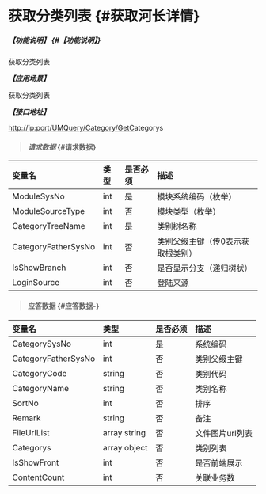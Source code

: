 # 获取分类列表 {#获取河长详情}

##### _【功能说明】_ {#【功能说明】}

获取分类列表

_**【应用场景】**_

获取分类列表

_**【接口地址】**_

[http://ip:port/UMQuery/Category/GetC](http://ip:port/HMQuery/RiverMaster/GetRiverMasterByRiverMasterSysNo)ategorys

> #### _请求数据_ {#请求数据}

| 变量名 | 类型 | 是否必须 | 描述 |
| :--- | :--- | :--- | :--- |
| ModuleSysNo | int | 是 | 模块系统编码（枚举） |
| ModuleSourceType | int | 否 | 模块类型（枚举） |
| CategoryTreeName | int | 是 | 类别树名称 |
| CategoryFatherSysNo | int | 否 | 类别父级主键（传0表示获取根类别） |
| IsShowBranch | int | 否 | 是否显示分支（递归树状） |
| LoginSource | int | 否 | 登陆来源 |

> #### 应答数据 {#应答数据-}

| 变量名 | 类型 | 是否必须 | 描述 |
| :--- | :--- | :--- | :--- |
| CategorySysNo | int | 是 | 系统编码 |
| CategoryFatherSysNo | int | 否 | 类别父级主键 |
| CategoryCode | string | 否 | 类别代码 |
| CategoryName | string | 否 | 类别名称 |
| SortNo | int | 否 | 排序 |
| Remark | string | 否 | 备注 |
| FileUrlList | array string | 否 | 文件图片url列表 |
| Categorys | array object | 否 | 类别列表 |
| IsShowFront | int | 否 | 是否前端展示 |
| ContentCount | int | 否 | 关联业务数 |



